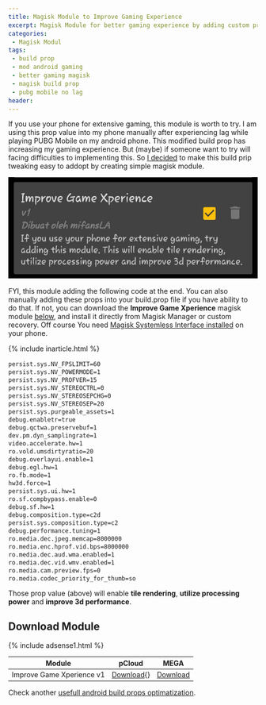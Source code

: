 ```yaml
---
title: Magisk Module to Improve Gaming Experience
excerpt: Magisk Module for better gaming experience by adding custom props
categories:
 - Magisk Modul
tags:
 - build prop
 - mod android gaming
 - better gaming magisk
 - magisk build prop
 - pubg mobile no lag
header: 
---
```

If you use your phone for extensive gaming, this module is worth to try. I am using this prop value into my phone manually after experiencing lag while playing PUBG Mobile on my android phone. This modified build prop has increasing my gaming experience. But (maybe) if someone want to try will facing difficulties to implementing this. So [I decided](https://mi.knoacc.org/) to make this build prip tweaking easy to addopt by creating simple magisk module.

![Improve Gaming Xperience](/assets/image/improve-gaming-xperience.jpeg)

FYI, this module adding the following code at the end. You can also manually adding these props into your build.prop file if you have ability to do that. If not, you can download the **Improve Game Xperience** magisk module [below](download-module), and install it directly from Magisk Manager or custom recovery. Off course You need [Magisk Systemless Interface installed](https://www.google.co.id/amp/s/www.knoacc.org/2017/04/penjelasan-magisk-root-cara-sembunyikan-status-root.html) on your phone.

{% include inarticle.html %}

````
persist.sys.NV_FPSLIMIT=60
persist.sys.NV_POWERMODE=1
persist.sys.NV_PROFVER=15
persist.sys.NV_STEREOCTRL=0
persist.sys.NV_STEREOSEPCHG=0
persist.sys.NV_STEREOSEP=20
persist.sys.purgeable_assets=1
debug.enabletr=true
debug.qctwa.preservebuf=1
dev.pm.dyn_samplingrate=1
video.accelerate.hw=1
ro.vold.umsdirtyratio=20
debug.overlayui.enable=1
debug.egl.hw=1
ro.fb.mode=1
hw3d.force=1
persist.sys.ui.hw=1
ro.sf.compbypass.enable=0
debug.sf.hw=1
debug.composition.type=c2d
persist.sys.composition.type=c2
debug.performance.tuning=1
ro.media.dec.jpeg.memcap=8000000
ro.media.enc.hprof.vid.bps=8000000
ro.media.dec.aud.wma.enabled=1
ro.media.dec.vid.wmv.enabled=1
ro.media.cam.preview.fps=0
ro.media.codec_priority_for_thumb=so
````

Those prop value (above) will enable **tile rendering**, **utilize processing power** and **improve 3d performance**.
## Download Module

{% include adsense1.html %}

| Module | pCloud | MEGA |
|---|:---:|:---:|
| Improve Game Xperience v1 | [Download](/dl/pcloud?code=){} | [Download](/dl/mega?hash=) |

Check another [usefull android build props optimatization](https://mi.knoacc.org/20-more-useful-android-build-prop-tweaks-for-better-experience).
